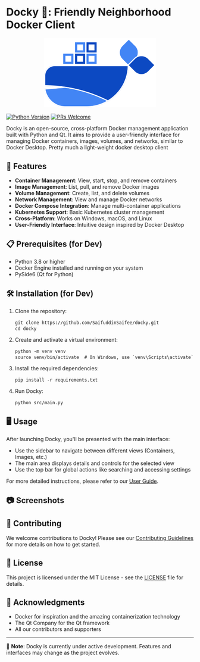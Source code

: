 # Docky 🐳: Friendly Neighborhood Docker Client 

<p align="center">
  <img src="Assets/Docky%20Logo%20Dark%20bg.svg" alt="Docky Logo" width="300px">
</p>

[![Python Version](https://img.shields.io/badge/python-3.12%2B-blue.svg)](https://www.python.org/downloads/)
[![PRs Welcome](https://img.shields.io/badge/PRs-welcome-brightgreen.svg)](http://makeapullrequest.com)

Docky is an open-source, cross-platform Docker management application built with Python and Qt. It aims to provide a user-friendly interface for managing Docker containers, images, volumes, and networks, similar to Docker Desktop. Pretty much a light-weight docker desktop client

## 🚀 Features

- **Container Management**: View, start, stop, and remove containers
- **Image Management**: List, pull, and remove Docker images
- **Volume Management**: Create, list, and delete volumes
- **Network Management**: View and manage Docker networks
- **Docker Compose Integration**: Manage multi-container applications
- **Kubernetes Support**: Basic Kubernetes cluster management
- **Cross-Platform**: Works on Windows, macOS, and Linux
- **User-Friendly Interface**: Intuitive design inspired by Docker Desktop

## 📋 Prerequisites (for Dev)

- Python 3.8 or higher
- Docker Engine installed and running on your system
- PySide6 (Qt for Python)

## 🛠️ Installation (for Dev)

1. Clone the repository:
   ```
   git clone https://github.com/SaifuddinSaifee/docky.git
   cd docky
   ```

2. Create and activate a virtual environment:
   ```
   python -m venv venv
   source venv/bin/activate  # On Windows, use `venv\Scripts\activate`
   ```

3. Install the required dependencies:
   ```
   pip install -r requirements.txt
   ```

4. Run Docky:
   ```
   python src/main.py
   ```

## 🖥️ Usage

After launching Docky, you'll be presented with the main interface:

- Use the sidebar to navigate between different views (Containers, Images, etc.)
- The main area displays details and controls for the selected view
- Use the top bar for global actions like searching and accessing settings

For more detailed instructions, please refer to our [User Guide](docs/user_guide.md).

## 📷 Screenshots



## 🤝 Contributing

We welcome contributions to Docky! Please see our [Contributing Guidelines](CONTRIBUTING.md) for more details on how to get started.

## 📜 License

This project is licensed under the MIT License - see the [LICENSE](LICENSE) file for details.

## 🙏 Acknowledgments

- Docker for inspiration and the amazing containerization technology
- The Qt Company for the Qt framework
- All our contributors and supporters

---

📌 **Note**: Docky is currently under active development. Features and interfaces may change as the project evolves.